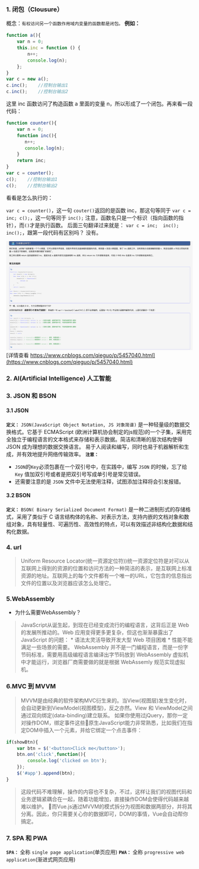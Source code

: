 ### 1. 闭包（Clousure）
概念：`有权访问另一个函数作用域内变量的函数都是闭包。`
**例如：**
```javascript
function a(){
    var n = 0;
    this.inc = function () {
        n++; 
        console.log(n);
    };
}
var c = new a();
c.inc();    //控制台输出1
c.inc();    //控制台输出2
```
这里 inc 函数访问了构造函数 a 里面的变量 n，所以形成了一个闭包。再来看一段代码：
```javascript
function counter(){
    var n = 0;
    function inc(){
       n++; 
       console.log(n);
    }
    return inc;
}
var c = counter();
c();    //控制台输出1
c();    //控制台输出2
```
看看是怎么执行的：

`var c = counter()`，这一句 `couter()`返回的是函数 inc，那这句等同于 `var c = inc; c();`，这一句等同于 `inc();`  注意，函数名只是一个标识（指向函数的指针），而`()`才是执行函数。
后面三句翻译过来就是：  `var c = inc;  inc();  inc();`，跟第一段代码有区别吗？ 没有。

![闭包例子](/img/闭包例子.png)
[详情查看 https://www.cnblogs.com/qieguo/p/5457040.html](https://www.cnblogs.com/qieguo/p/5457040.html)

### 2. AI(Artificial Intelligence) 人工智能

### 3. JSON 和 BSON
#### 3.1 JSON
**`定义：`** `JSON(JavaScript Object Notation, JS 对象简谱)` 是一种轻量级的数据交换格式。它基于 ECMAScript (欧洲计算机协会制定的js规范)的一个子集，采用完全独立于编程语言的文本格式来存储和表示数据。简洁和清晰的层次结构使得 JSON 成为理想的数据交换语言。 易于人阅读和编写，同时也易于机器解析和生成，并有效地提升网络传输效率。
**`注意：`**
- `JSON`的`Key`必须包裹在一个双引号中，在实践中，编写 `JSON` 的时候，忘了给 `Key` 值加双引号或者是把双引号写成单引号是常见错误。
- 还需要注意的是 `JSON` 文件中无法使用注释，试图添加注释将会引发报错。
#### 3.2 BSON
**`定义：`** `BSON( Binary Serialized Document Format)` 是一种二进制形式的存储格式，采用了类似于 C 语言结构体的名称、对表示方法，支持内嵌的文档对象和数组对象，具有轻量性、可遍历性、高效性的特点，可以有效描述非结构化数据和结构化数据。

### 4. url
>Uniform Resource Locator(统一资源定位符))统一资源定位符是对可以从互联网上得到的资源的位置和访问方法的一种简洁的表示，是互联网上标准资源的地址。互联网上的每个文件都有一个唯一的URL，它包含的信息指出文件的位置以及浏览器应该怎么处理它。


### 5.WebAssembly
* 为什么需要WebAssembly？
>JavaScript从诞生起，到现在已经变成流行的编程语言，这背后正是 Web 的发展所推动的。Web 应用变得更多更复杂，但这也渐渐暴露出了 JavaScript 的问题：
    * 语法太灵活导致开发大型 Web 项目困难
    * 性能不能满足一些场景的需要。
WebAssembly 并不是一门编程语言，而是一份字节码标准，需要用高级编程语言编译出字节码放到 WebAssembly 虚拟机中才能运行，浏览器厂商需要做的就是根据 WebAssemly 规范实现虚拟机。

### 6.MVC 到 MVVM
>MVVM是由经典的软件架构MVC衍生来的。当View(视图层)发生变化时，会自动更新到ViewModel(视图模型)，反之亦然。View 和 ViewModel之间通过双向绑定(data-binding)建立联系。
>如果你使用过jQuery，那你一定对操作DOM，绑定事件这些原生JavaScript能力非常熟悉，比如我们在指定DOM中插入一个元素，并给它绑定一个点击事件：
```javascript
if(showBtn){
    var btn = $('<button>Click me</button>');
    btn.on('click',function(){
        console.log('clicked on btn');
    });
    $('#app').append(btn);
}
```
>这段代码不难理解，操作的内容也不复杂，不过，这样让我们的视图代码和业务逻辑紧耦合在一起，随着功能增加，直接操作DOM会使得代码越来越难以维护。
而Vue.js通过MVVM的模式拆分为视图和数据两部分，并将其分离。因此，你只需要关心你的数据即可，DOM的事情，Vue会自动帮你搞定。

### 7. SPA 和 PWA
**`SPA：`** 全称 `single page application`(单页应用)
**`PWA：`**  全称 `progressive web application`(渐进式网页应用)
